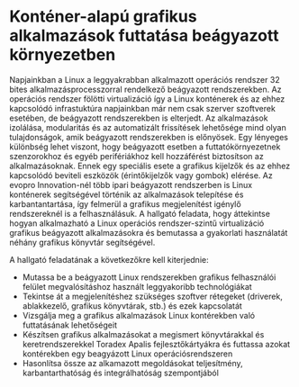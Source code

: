 Konténer-alapú grafikus alkalmazások futtatása beágyazott környezetben
======================================================================

Napjainkban a Linux a leggyakrabban alkalmazott operációs rendszer 32
bites alkalmazásprocesszorral rendelkező beágyazott rendszerekben. Az
operációs rendszer fölötti virtualizáció így a Linux konténerek és az
ehhez kapcsolódó infrastuktúra napjainkban már nem csak szerver
szoftverek esetében, de beágyazott rendszerekben is elterjedt. Az
alkalmazások izolálása, modularitás és az automatizált frissítések
lehetősége mind olyan tulajdonságok, amik beágyazott rendszerekben is
előnyösek. Egy lényeges különbség lehet viszont, hogy beágyazott esetben
a futtatókörnyezetnek szenzorokhoz és egyéb perifériákhoz kell
hozzáférést biztosítson az alkalmazásoknak. Ennek egy speciális esete a
grafikus kijelzők és az ehhez kapcsolódó beviteli eszközök
(érintőkijelzők vagy gombok) elérése. Az evopro Innovation-nél több
ipari beágyazott rendszerben is Linux konténerek segítségével történik
az alkalmazások telepítése és karbantantartása, így felmerül a grafikus
megjelenítést igénylő rendszereknél is a felhasználásuk. A hallgató
feladata, hogy áttekintse hogyan alkalmazható a Linux operációs
rendszer-szintű virtualizáció grafikus beágyazott alkalmazásokra és
bemutassa a gyakorlati használatát néhány grafikus könyvtár
segítségével.

A hallgató feladatának a következőkre kell kiterjednie:

- Mutassa be a beágyazott Linux rendszerekben grafikus felhasználói
  felület megvalósításhoz használt leggyakoribb technológiákat
- Tekintse át a megjelenítéshez szükséges szoftver rétegeket (driverek,
  ablakkezelő, grafikus könyvtárak, stb.) és ezek kapcsolatát
- Vizsgálja meg a grafikus alkalmazások Linux kontérekben való
  futtatásának lehetőségeit
- Készítsen grafikus alkalmazásokat a megismert könyvtárakkal és
  keretrendszerekkel Toradex Apalis fejlesztőkártyákra és futtassa
  azokat kontérekben egy beagyázott Linux operációsrendszeren
- Hasonlítsa össze az alkamazott megoldásokat teljesítmény,
  karbantarthatóság és integrálhatóság szempontjából
